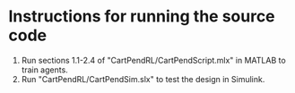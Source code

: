 
# Instructions for running the source code

1. Run sections 1.1-2.4 of "CartPendRL/CartPendScript.mlx" in MATLAB to train agents.
2. Run "CartPendRL/CartPendSim.slx" to test the design in Simulink.

